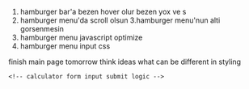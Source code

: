 <!-- PROBLEMLER -->
1. hamburger bar'a bezen hover olur bezen yox ve s
2. hamburger menu'da scroll olsun
3.hamburger menu'nun alti gorsenmesin
4. hamburger menu javascript optimize
5. hamburger menu input css



finish main page tomorrow
    think ideas what can be different in styling

    <!-- calculator form input submit logic -->
